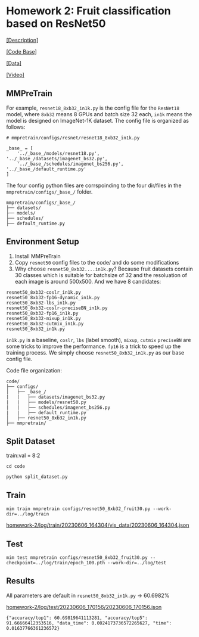 # Homework 2: Fruit classification based on ResNet50

[[Description]](https://github.com/open-mmlab/OpenMMLabCamp/issues/ )

[[Code Base]](https://github.com/open-mmlab/mmpretrain)

[[Data]](https://drive.google.com/file/d/1-6cz8pL5LNk14vXMRDNkGJMhKWJrhi8W/view?usp=sharing)

[[Video]](https://www.bilibili.com/video/BV1Ju4y1Z7ZE)

## MMPreTrain

For example, `resnet18_8xb32_in1k.py` is the config file for the `ResNet18` model, where `8xb32` means 8 GPUs and batch size 32 each, `in1k` means the model is designed on ImageNet-1K dataset. The config file is organized as follows:

```
# mmpretrain/configs/resnet/resnet18_8xb32_in1k.py

_base_ = [
    '../_base_/models/resnet18.py', '../_base_/datasets/imagenet_bs32.py',
    '../_base_/schedules/imagenet_bs256.py', '../_base_/default_runtime.py'
]
```

The four config python files are corrspoinding to the four dir/files in the `mmpretrain/configs/_base_/` folder.

```
mmpretrain/configs/_base_/
├── datasets/
├── models/
├── schedules/
├── default_runtime.py
```

## Environment Setup

1. Install MMPreTrain
2. Copy `resnet50` config files to the code/ and do some modifications
3. Why choose `resnet50_8xb32....in1k.py`? Because fruit datasets contain 30 classes which is suitable for batchsize of 32 and the resoluation of each image is around 500x500. And we have 8 candidates:

```
resnet50_8xb32-coslr_in1k.py
resnet50_8xb32-fp16-dynamic_in1k.py
resnet50_8xb32-lbs_in1k.py
resnet50_8xb32-coslr-preciseBN_in1k.py
resnet50_8xb32-fp16_in1k.py
resnet50_8xb32-mixup_in1k.py
resnet50_8xb32-cutmix_in1k.py
resnet50_8xb32_in1k.py
```

`in1k.py` is a baseline, `coslr`, `lbs` (label smooth), `mixup`, `cutmix` `preciseBN` are some tricks to improve the performance. `fp16` is a trick to speed up the training process. We simply choose `resnet50_8xb32_in1k.py` as our base config file.

Code file organization:

```
code/
├── configs/
│   ├── _base_/
|   |   ├── datasets/imagenet_bs32.py
|   |   ├── models/resnet50.py
|   |   ├── schedules/imagenet_bs256.py
|   |   ├── default_runtime.py
│   ├── resnet50_8xb32_in1k.py
├── mmpretrain/
```

## Split Dataset

train:val = 8:2

```
cd code

python split_dataset.py
```

## Train

```
mim train mmpretrain configs/resnet50_8xb32_fruit30.py --work-dir=../log/train
```

[homework-2/log/train/20230606_164304/vis_data/20230606_164304.json](log/train/20230606_164304/vis_data/20230606_164304.json)

## Test

```
mim test mmpretrain configs/resnet50_8xb32_fruit30.py --checkpoint=../log/train/epoch_100.pth --work-dir=../log/test
```

## Results

All parameters are default in `resnet50_8xb32_in1k.py` -> 60.6982%

[homework-2/log/test/20230606_170156/20230606_170156.json](log/test/20230606_170156/20230606_170156.json)

```
{"accuracy/top1": 60.69819641113281, "accuracy/top5": 91.66666412353516, "data_time": 0.0024173736572265627, "time": 0.01637766361236572}
```
